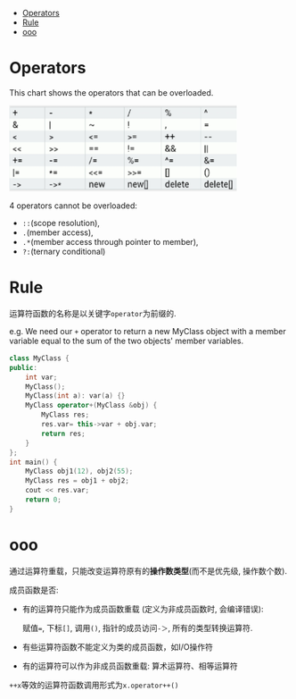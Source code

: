 - [Operators](#operators)
- [Rule](#rule)
- [ooo](#ooo)
# Operators

This chart shows the operators that can be overloaded.

![1659958431415](../image/1659958431415.png)

4 operators cannot be overloaded:

- `::`(scope resolution),
- `.`(member access),
- `.*`(member access through pointer to member),
- `?:`(ternary conditional)

# Rule

运算符函数的名称是以关键字`operator`为前缀的.

e.g. We need our `+` operator to return a new MyClass object with a member variable equal to the sum of the two objects' member variables.

```cpp
class MyClass {
public:
    int var;
    MyClass();
    MyClass(int a): var(a) {}
    MyClass operator+(MyClass &obj) {
        MyClass res;
        res.var= this->var + obj.var;
        return res;
    }
};
int main() {
    MyClass obj1(12), obj2(55);
    MyClass res = obj1 + obj2;
    cout << res.var;
    return 0;
}
```

# ooo

通过运算符重载，只能改变运算符原有的**操作数类型**(而不是优先级, 操作数个数).

成员函数是否:
- 有的运算符只能作为成员函数重载 (定义为非成员函数时, 会编译错误):
 
  赋值`=`, 下标`[]`, 调用`()`, 指针的成员访问`-＞`, 所有的类型转换运算符. 

- 有些运算符函数不能定义为类的成员函数，如I/O操作符

- 有的运算符可以作为非成员函数重载: 算术运算符、相等运算符


`++x`等效的运算符函数调用形式为`x.operator++()`